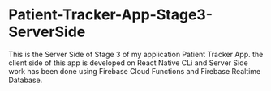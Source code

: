 # Patient-Tracker-App-Stage3-ServerSide


This is the Server Side of Stage 3 of my application Patient Tracker App.
the client side of this app is developed on React Native CLi and Server Side work has been done using Firebase Cloud Functions and Firebase Realtime Database.

